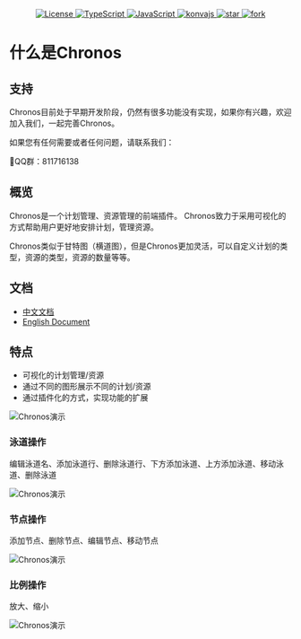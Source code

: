 <p align="center">
  <a href="https://gitee.com/sleipnir-team/chronos/blob/master/LICENSE">
    <img src="https://img.shields.io/hexpm/l/plug.svg" alt="License">
  </a>
<a href="https://typescript.p2hp.com">
	<img src="https://img.shields.io/badge/TypeScript-lightblue.svg" alt="TypeScript" />
</a>
<a href="https://www.javascript.com">
	<img src="https://img.shields.io/badge/JavaScript-green.svg" alt="JavaScript" />
</a>
<a href="https://konvajs.org/">
	<img src="https://img.shields.io/badge/KonvaJs-blue.svg" alt="konvajs" />
</a>
<a href='https://gitee.com/sleipnir-team/chronos/stargazers'>
  <img src='https://gitee.com/sleipnir-team/chronos/badge/star.svg?theme=dark' alt='star'/>
</a>
<a href='https://gitee.com/sleipnir-team/chronos/members'>
  <img src='https://gitee.com/sleipnir-team/chronos/badge/fork.svg?theme=dark' alt='fork'/>
</a>
</p>

# 什么是Chronos
## 支持
Chronos目前处于早期开发阶段，仍然有很多功能没有实现，如果你有兴趣，欢迎加入我们，一起完善Chronos。

如果您有任何需要或者任何问题，请联系我们：

🐧QQ群：811716138

## 概览
Chronos是一个计划管理、资源管理的前端插件。 Chronos致力于采用可视化的方式帮助用户更好地安排计划，管理资源。

Chronos类似于甘特图（横道图），但是Chronos更加灵活，可以自定义计划的类型，资源的类型，资源的数量等等。

## 文档
- [中文文档](https://gitee.com/sleipnir-team/chronos/wikis/pages)
- [English Document](https://github.com/guoyixing/chronos/wiki)

## 特点
- 可视化的计划管理/资源
- 通过不同的图形展示不同的计划/资源
- 通过插件化的方式，实现功能的扩展

![Chronos演示](https://gitee.com/sleipnir-team/chronos/raw/master/doc/images/chronos%E6%BC%94%E7%A4%BA.gif)

### 泳道操作
编辑泳道名、添加泳道行、删除泳道行、下方添加泳道、上方添加泳道、移动泳道、删除泳道

![Chronos演示](https://gitee.com/sleipnir-team/chronos/raw/master/doc/images/chronos%E6%B3%B3%E9%81%93%E6%BC%94%E7%A4%BA.gif)

### 节点操作
添加节点、删除节点、编辑节点、移动节点

![Chronos演示](https://gitee.com/sleipnir-team/chronos/raw/master/doc/images/chronos%E8%8A%82%E7%82%B9%E6%BC%94%E7%A4%BA.gif)

### 比例操作
放大、缩小

![Chronos演示](https://gitee.com/sleipnir-team/chronos/raw/master/doc/images/chronos%E6%AF%94%E4%BE%8B%E6%BC%94%E7%A4%BA.gif)
